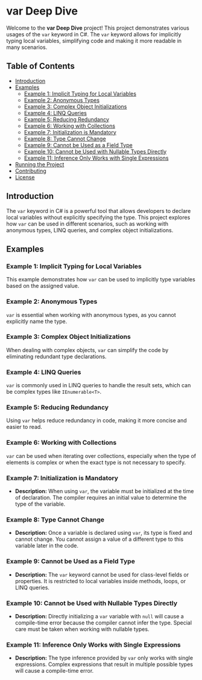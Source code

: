 # var Deep Dive

Welcome to the **var Deep Dive** project! This project demonstrates various usages of the `var` keyword in C#. The `var` keyword allows for implicitly typing local variables, simplifying code and making it more readable in many scenarios.

## Table of Contents

- [Introduction](#introduction)
- [Examples](#examples)
  - [Example 1: Implicit Typing for Local Variables](#example-1-implicit-typing-for-local-variables)
  - [Example 2: Anonymous Types](#example-2-anonymous-types)
  - [Example 3: Complex Object Initializations](#example-3-complex-object-initializations)
  - [Example 4: LINQ Queries](#example-4-linq-queries)
  - [Example 5: Reducing Redundancy](#example-5-reducing-redundancy)
  - [Example 6: Working with Collections](#example-6-working-with-collections)
  - [Example 7: Initialization is Mandatory](#example-7-initialization-is-mandatory)
  - [Example 8: Type Cannot Change](#example-8-type-cannot-change)
  - [Example 9: Cannot be Used as a Field Type](#example-9-cannot-be-used-as-a-field-type)
  - [Example 10: Cannot be Used with Nullable Types Directly](#example-10-cannot-be-used-with-nullable-types-directly)
  - [Example 11: Inference Only Works with Single Expressions](#example-11-inference-only-works-with-single-expressions)
- [Running the Project](#running-the-project)
- [Contributing](#contributing)
- [License](#license)

## Introduction

The `var` keyword in C# is a powerful tool that allows developers to declare local variables without explicitly specifying the type. This project explores how `var` can be used in different scenarios, such as working with anonymous types, LINQ queries, and complex object initializations.

## Examples

### Example 1: Implicit Typing for Local Variables

This example demonstrates how `var` can be used to implicitly type variables based on the assigned value.

### Example 2: Anonymous Types

`var` is essential when working with anonymous types, as you cannot explicitly name the type.

### Example 3: Complex Object Initializations

When dealing with complex objects, `var` can simplify the code by eliminating redundant type declarations.

### Example 4: LINQ Queries

`var` is commonly used in LINQ queries to handle the result sets, which can be complex types like `IEnumerable<T>`.

### Example 5: Reducing Redundancy

Using `var` helps reduce redundancy in code, making it more concise and easier to read.

### Example 6: Working with Collections

`var` can be used when iterating over collections, especially when the type of elements is complex or when the exact type is not necessary to specify.

### Example 7: Initialization is Mandatory

- **Description:** When using `var`, the variable must be initialized at the time of declaration. The compiler requires an initial value to determine the type of the variable.

### Example 8: Type Cannot Change

- **Description:** Once a variable is declared using `var`, its type is fixed and cannot change. You cannot assign a value of a different type to this variable later in the code.

### Example 9: Cannot be Used as a Field Type

- **Description:** The `var` keyword cannot be used for class-level fields or properties. It is restricted to local variables inside methods, loops, or LINQ queries.

### Example 10: Cannot be Used with Nullable Types Directly

- **Description:** Directly initializing a `var` variable with `null` will cause a compile-time error because the compiler cannot infer the type. Special care must be taken when working with nullable types.

### Example 11: Inference Only Works with Single Expressions

- **Description:** The type inference provided by `var` only works with single expressions. Complex expressions that result in multiple possible types will cause a compile-time error.

